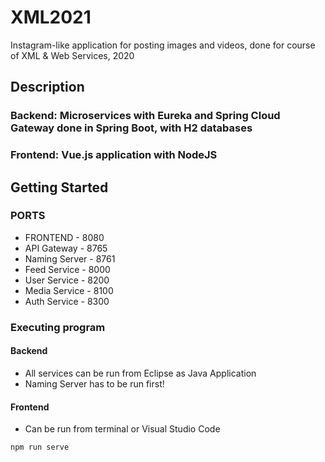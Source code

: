 # XML2021

Instagram-like application for posting images and videos, done for course of XML & Web Services, 2020  

## Description

### Backend: Microservices with Eureka and Spring Cloud Gateway done in Spring Boot, with H2 databases
### Frontend: Vue.js application with NodeJS 

## Getting Started

### PORTS

* FRONTEND - 8080
* API Gateway - 8765
* Naming Server - 8761
* Feed Service - 8000
* User Service - 8200
* Media Service - 8100
* Auth Service - 8300

### Executing program

#### Backend
* All services can be run from Eclipse as Java Application
* Naming Server has to be run first!


#### Frontend
* Can be run from terminal or Visual Studio Code 

```
npm run serve
```


